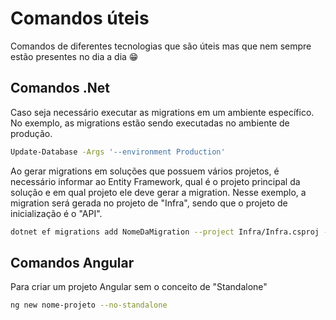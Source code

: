 
# Comandos úteis
Comandos de diferentes tecnologias que são úteis mas que nem sempre estão presentes no dia a dia 😁
## Comandos .Net
Caso seja necessário executar as migrations em um ambiente específico. No exemplo, as migrations estão sendo executadas no ambiente de produção.
```bash
Update-Database -Args '--environment Production'
```
Ao gerar migrations em soluções que possuem vários projetos, é necessário informar ao Entity Framework, qual é o projeto principal da solução e em qual projeto ele deve gerar a migration.
Nesse exemplo, a migration será gerada no projeto de "Infra", sendo que o projeto de inicialização é o "API".
```bash
dotnet ef migrations add NomeDaMigration --project Infra/Infra.csproj --startup-project API/API.csproj
```

## Comandos Angular
Para criar um projeto Angular sem o conceito de "Standalone"
```bash
ng new nome-projeto --no-standalone
```

